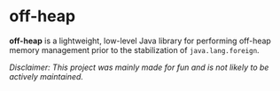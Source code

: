 # off-heap
**off-heap** is a lightweight, low-level Java library for performing off-heap memory management
prior to the stabilization of `java.lang.foreign`.

*Disclaimer: This project was mainly made for fun and is not likely to be actively maintained.*